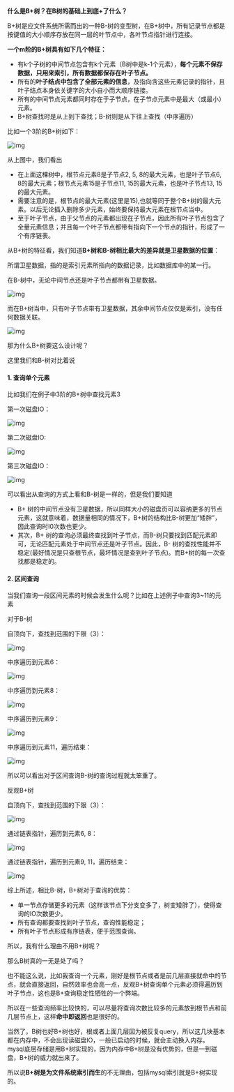 **什么是B+树？在B树的基础上到底+了什么？**

B+树是应文件系统所需而出的一种B-树的变型树，在B+树中，所有记录节点都是按键值的大小顺序存放在同一层的叶节点中，各叶节点指针进行连接。



**一个m阶的B+树具有如下几个特征：**

- 有k个子树的中间节点包含有k个元素（B树中是k-1个元素），**每个元素不保存数据，只用来索引，所有数据都保存在叶子节点。**
- 所有的**叶子结点中包含了全部元素的信息**，及指向含这些元素记录的指针，且叶子结点本身依关键字的大小自小而大顺序链接。
- 所有的中间节点元素都同时存在于子节点，在子节点元素中是最大（或最小）元素。
- B+树查找时是从上到下查找；B-树则是从下往上查找（中序遍历）



比如一个3阶的B+树如下：

![img](http://pcc.huitogo.club/8f5229e8f1139bb0ff547a38853f8c0e)



从上图中，我们看出

- 在上面这棵树中，根节点元素8是子节点2, 5, 8的最大元素，也是叶子节点6, 8的最大元素；根节点元素15是子节点11, 15的最大元素，也是叶子节点13, 15的最大元素。
- 需要注意的是，根节点的最大元素(这里是15),也就等同于整个B+树的最大元素。以后无论插入删除多少元素，始终要保持最大元素在根节点当中。
- 至于叶子节点，由于父节点的元素都出现在子节点，因此所有叶子节点包含了全量元素信息；并且每一个叶子节点都带有指向下一个节点的指针，形成了一个有序链表。



从B+树的特征看，我们知道**B+树和B-树相比最大的差异就是卫星数据的位置**：

所谓卫星数据，指的是索引元素所指向的数据记录，比如数据库中的某一行。

在B-树中，无论中间节点还是叶子节点都带有卫星数据。



![img](http://pcc.huitogo.club/c0f86a96c581a8793215e720b23f6a8a)



而在B+树当中，只有叶子节点带有卫星数据，其余中间节点仅仅是索引，没有任何数据关联。



![img](http://pcc.huitogo.club/8d2b306ca692ee99e4f2ca988fec8d79)



那为什么B+树要这么设计呢？

这里我们和B-树对比着说

#### 1. 查询单个元素

比如我们在例子中3阶的B+树中查找元素3

第一次磁盘IO：



![img](http://pcc.huitogo.club/cb7fd384e3bd384286443c6c8f49440e)



第二次磁盘IO:



![img](http://pcc.huitogo.club/5d3daf70f31632d7db8176fe1076d5b7)



第三次磁盘IO：



![img](http://pcc.huitogo.club/a640bc5e51256cdedd900530cf546cf7)



可以看出从查询的方式上看和B-树是一样的，但是我们要知道

- B+ 树的中间节点没有卫星数据，所以同样大小的磁盘页可以容纳更多的节点元素，这就意味着，数据量相同的情况下，B+树的结构比B-树更加“矮胖”，因此查询时I0次数也更少。
- 其次，B+ 树的查询必须最终查找到叶子节点，而B-树只要找到匹配元素即可，无论匹配元素处于中间节点还是叶子节点。因此，B- 树的查找性能并不稳定(最好情况是只查根节点，最坏情况是查到叶子节点)。而B+树的每一次查找都是稳定的。



#### 2. 区间查询

当我们查询一段区间元素的时候会发生什么呢？比如在上述例子中查询3~11的元素

对于B-树

自顶向下，查找到范围的下限（3）：



![img](http://pcc.huitogo.club/868168391b415938775680447325fa58)



中序遍历到元素6：



![img](http://pcc.huitogo.club/c789330fb4eeff8ba5361e4b965eb8c2)



中序遍历到元素8：



![img](http://pcc.huitogo.club/88f5838b217ba9defcc9e89e008d4fcf)



中序遍历到元素9：



![img](http://pcc.huitogo.club/82ea0892615630fa07015b564b8585bd)



中序遍历到元素11，遍历结束：



![img](http://pcc.huitogo.club/392e8256de1a94b45572022532c8efa4)



所以可以看出对于区间查询B-树的查询过程就太笨重了。



反观B+树

自顶向下，查找到范围的下限（3）：



![img](http://pcc.huitogo.club/8170e70a0875c31482c9265fe500a1ff)



通过链表指针，遍历到元素6, 8：



![img](http://pcc.huitogo.club/ce7e8690d756db985893187f2442b131)



通过链表指针，遍历到元素9, 11，遍历结束：



![img](http://pcc.huitogo.club/bb6099a8e03985307af61b791592a88f)



综上所述，相比B-树，B+树对于查询的优势：

- 单一节点存储更多的元素（这样该节点下分支变多了，树变矮胖了），使得查询的IO次数更少。
- 所有查询都要查找到叶子节点，查询性能稳定；
- 所有叶子节点形成有序链表，便于范围查询。

所以，我有什么理由不用B+树呢？



那么B树真的一无是处了吗？

也不能这么说，比如我查询一个元素，刚好是根节点或者是前几层直接就命中的节点，就会直接返回，自然效率也会高一点，反观B+树查询单个元素必须得遍历到叶子节点，这也是B+查询稳定性牺牲的一个弊端。

所以在一些查询频率比较快的，可以尽量将查询次数比较多的元素放到根节点和前几层节点上，这样**命中即返回**也是很好的。

当然了，B树也好B+树也好，根或者上面几层因为被反复query，所以这几块基本都在内存中，不会出现读磁盘IO，一般已启动的时候，就会主动换入内存。 mysql底层存储是用B+树实现的，因为内存中B+树是没有优势的，但是一到磁盘，B+树的威力就出来了。

所以说**B+树是为文件系统索引而生**的不无理由，包括mysql索引就是B+树实现的。